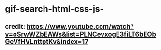 # gif-search-html-css-js-

## credit: https://www.youtube.com/watch?v=oSrwWZbEAWs&list=PLNCevxogE3fiLT6bEObGeVfHVLnttptKv&index=17
